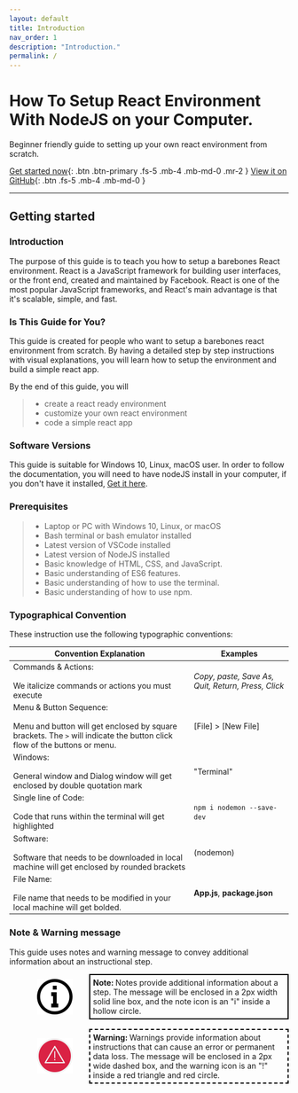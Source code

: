 ```yaml
---
layout: default
title: Introduction
nav_order: 1
description: "Introduction."
permalink: /
---
```


# How To Setup React Environment With NodeJS on your Computer.


Beginner friendly guide to setting up your own react environment from scratch.

[Get started now](#getting-started){: .btn .btn-primary .fs-5 .mb-4 .mb-md-0 .mr-2 } [View it on GitHub](https://github.com/emo8355/Simple-react-app){: .btn .fs-5 .mb-4 .mb-md-0 }

---

## Getting started

### Introduction

The purpose of this guide is to teach you how to setup a barebones React environment. React is a JavaScript framework for building user interfaces, or the front end, created and maintained by Facebook. React is one of the most popular JavaScript frameworks, and React's main advantage is that it's scalable, simple, and fast.

### Is This Guide for You?

This guide is created for people who want to setup a barebones react environment from scratch. By having a detailed step by step instructions with visual explanations, you will learn how to setup the environment and build a simple react app.

By the end of this guide, you will

> - create a react ready environment
> - customize your own react environment
> - code a simple react app

### Software Versions

This guide is suitable for Windows 10, Linux, macOS user. In order to follow the documentation, you will need to have nodeJS install in your computer, if you don't have it installed, [Get it here](https://nodejs.org/en/download/).

### Prerequisites

> - Laptop or PC with Windows 10, Linux, or macOS
> - Bash terminal or bash emulator installed
> - Latest version of VSCode installed
> - Latest version of NodeJS installed 
> - Basic knowledge of HTML, CSS, and JavaScript.
> - Basic understanding of ES6 features.
> - Basic understanding of how to use the terminal.
> - Basic understanding of how to use npm.

### Typographical Convention

These instruction use the following typographic conventions:

| Convention Explanation                                                                                                                                     | Examples                                                |
| ---------------------------------------------------------------------------------------------------------------------------------------------------------- | ------------------------------------------------------- |
| Commands & Actions:<br><br> We italicize commands or actions you must execute                                                                              | <i>Copy, paste, Save As, Quit, Return, Press, Click</i> |
| Menu & Button Sequence: <br><br> Menu and button will get enclosed by square brackets. The `>` will indicate the button click flow of the buttons or menu. | [File] > [New File]                                     |
| Windows:<br><br> General window and Dialog window will get enclosed by double quotation mark                                                               | "Terminal"                                              |
| Single line of Code:<br><br> Code that runs within the terminal will get highlighted                                                                       | `npm i nodemon --save-dev`                              |
| Software:<br><br> Software that needs to be downloaded in local machine will get enclosed by rounded brackets                                              | (nodemon)                                               |
| File Name:<br><br>File name that needs to be modified in your local machine will get bolded.                                                               | **App.js**, **package.json**                            |

### Note & Warning message

This guide uses notes and warning message to convey additional information about an instructional step.

<div style="margin-left: 50px; display: flex; align-items: center;">
    <img src="./img/iconfinder_v-31_3162614.png"
      alt="note"
      style=" margin-right: 30px; width: 64px;" />
      <article style="border: 2px solid black; box-sizing: border-box; padding: 5px;"><strong>Note: </strong>Notes provide additional information about a step. The message will be enclosed in a 2px width solid line box, and the note icon is an "i" inside a hollow circle.</article>
</div>
<br>
<div style="margin-left: 50px; display: flex; align-items: center;">
    <img src="./img/iconfinder_alert_1282954.png"
      alt="alert"
      style=" margin-right: 30px; width: 64px;" />
      <article style="border: 2px dashed black; box-sizing: border-box; padding: 5px;"><strong>Warning: </strong>Warnings provide information about instructions that can cause an error or permanent data loss. The message will be enclosed in a 2px wide dashed box, and the warning icon is an "!" inside a red triangle and red circle.</article>
</div>
